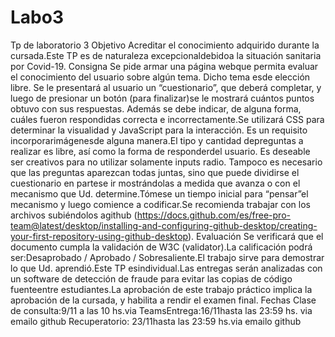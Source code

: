 # Labo3
Tp de laboratorio 3
Objetivo
Acreditar el conocimiento adquirido durante la cursada.Este TP es de naturaleza excepcionaldebidoa la situación sanitaria por Covid-19.
Consigna
Se pide armar una página webque permita evaluar el conocimiento del usuario sobre algún tema. Dicho tema esde elección libre. Se le presentará al usuario un “cuestionario”, que deberá completar, y luego de presionar un botón (para finalizar)se le mostrará cuántos puntos obtuvo con sus respuestas. Además se debe indicar, de alguna forma, cuáles fueron respondidas correcta e incorrectamente.Se utilizará CSS para determinar la visualidad y JavaScript para la interacción. Es un requisito incorporarimágenesde alguna manera.El tipo y cantidad depreguntas a realizar es libre, así como la forma de responderdel usuario. Es deseable ser creativos para no utilizar solamente inputs radio. Tampoco es necesario que las preguntas aparezcan todas juntas, sino que puede dividirse el cuestionario en partese ir mostrándolas a medida que avanza o con el mecanismo que Ud. determine.Tómese un tiempo inicial para “pensar”el mecanismo y luego comience a codificar.Se recomienda trabajar con los archivos subiéndolos agithub (https://docs.github.com/es/free-pro-team@latest/desktop/installing-and-configuring-github-desktop/creating-your-first-repository-using-github-desktop).
Evaluación
Se verificará que el documento cumpla la validación de W3C (validator).La calificación podrá ser:Desaprobado / Aprobado / Sobresaliente.El trabajo sirve para demostrar lo que Ud. aprendió.Este TP esindividual.Las entregas serán analizadas con un software de detección de fraude para evitar las copias de código fuenteentre estudiantes.La aprobación de este trabajo práctico implica la aprobación de la cursada, y habilita a rendir el examen final.
Fechas
Clase de consulta:9/11 a las 10 hs.via 
TeamsEntrega:16/11hasta las 23:59 hs. via emailo github
Recuperatorio: 23/11hasta las 23:59 hs.via emailo github
